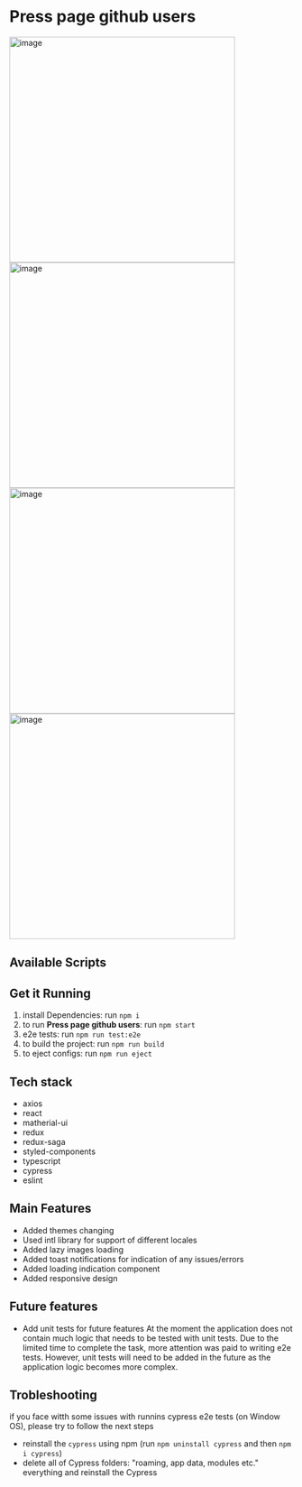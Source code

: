 # Press page github users
<img width="400" alt="image" src="https://user-images.githubusercontent.com/24418879/166885411-d72450a7-33e2-4fc8-8345-a5f16dba1973.png">
<img width="400" alt="image" src="https://user-images.githubusercontent.com/24418879/166885478-a716772b-7f25-49ae-83f1-204ca263b53c.png">
<img width="400" alt="image" src="https://user-images.githubusercontent.com/24418879/166885599-6f6faa3e-ec05-4ead-846c-6d2846093598.png">
<img width="400" alt="image" src="https://user-images.githubusercontent.com/24418879/166885739-930b9d06-9bd5-4d57-a47a-5d004c57879c.png">


## Available Scripts

## Get it Running

1. install Dependencies: run `npm i`
2. to run **Press page github users**: run `npm start`
3. e2e tests: run `npm run test:e2e`
4. to build the project: run `npm run build`
5. to eject configs: run `npm run eject`

## Tech stack

- axios
- react
- matherial-ui
- redux
- redux-saga
- styled-components
- typescript
- cypress
- eslint

## Main Features

- Added themes changing
- Used intl library for support of different locales
- Added lazy images loading
- Added toast notifications for indication of any issues/errors
- Added loading indication component
- Added responsive design

## Future features

- Add unit tests for future features
  At the moment the application does not contain much logic that needs to be tested with unit tests. Due to the limited time to complete the task, more attention was paid to writing e2e tests. However, unit tests will need to be added in the future as the application logic becomes more complex.

## Trobleshooting

if you face witth some issues with runnins cypress e2e tests (on Window OS), please try to follow the next steps

- reinstall the `cypress` using npm (run `npm uninstall cypress` and then `npm i cypress`)
- delete all of Cypress folders: "roaming, app data, modules etc." everything and reinstall the Cypress
